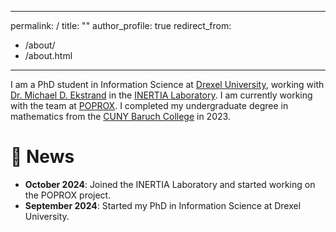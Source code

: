<!-- Google tag (gtag.js) -->
<script async src="https://www.googletagmanager.com/gtag/js?id=G-FSPRXXCERF"></script>
<script>
  window.dataLayer = window.dataLayer || [];
  function gtag(){dataLayer.push(arguments);}
  gtag('js', new Date());

  gtag('config', 'G-FSPRXXCERF');
</script>

---
permalink: /
title: ""
author_profile: true
redirect_from: 
  - /about/
  - /about.html
---


I am a PhD student in Information Science at [Drexel University](https://drexel.edu), working with [Dr. Michael D. Ekstrand](https://md.ekstrandom.net) in the [INERTIA Laboratory](https://inertial.science). I am currently working with the team at [POPROX](https://poprox.ai). I completed my undergraduate degree in mathematics from the [CUNY Baruch College](https://www.baruch.cuny.edu) in 2023.

📰 News
======
* **October 2024**: Joined the INERTIA Laboratory and started working on the POPROX project.
* **September 2024**: Started my PhD in Information Science at Drexel University.

